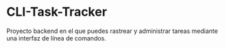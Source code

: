 # CLI-Task-Tracker
Proyecto backend en el que puedes rastrear y administrar tareas mediante una interfaz de línea de comandos.
